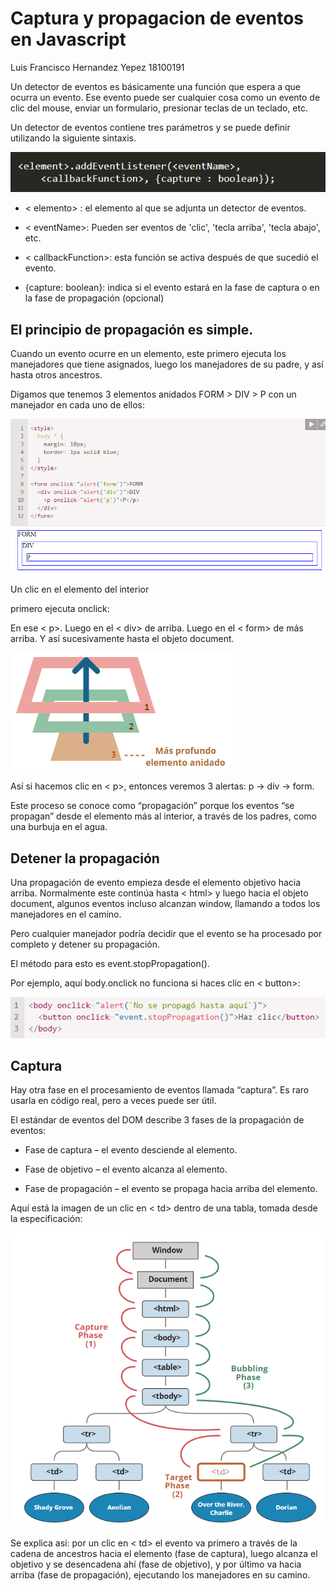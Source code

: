 # Captura y propagacion de eventos en Javascript

Luis Francisco Hernandez Yepez 18100191

Un detector de eventos es básicamente una función que espera a que ocurra un evento. Ese evento puede ser cualquier cosa como un evento de clic del mouse, enviar un formulario, presionar teclas de un teclado, etc.

Un detector de eventos contiene tres parámetros y se puede definir utilizando la siguiente sintaxis.

![SINTAXIS](123.png)

- < elemento> : el elemento al que se adjunta un detector de eventos.

- < eventName>: Pueden ser eventos de 'clic', 'tecla arriba', 'tecla abajo', etc.

- < callbackFunction>: esta función se activa después de que sucedió el evento.

- {capture: boolean}: indica si el evento estará en la fase de captura o en la fase de propagación (opcional)

## El principio de propagación es simple.

Cuando un evento ocurre en un elemento, este primero ejecuta los manejadores que tiene asignados, luego los manejadores de su padre, y así hasta otros ancestros.

Digamos que tenemos 3 elementos anidados FORM > DIV > P con un manejador en cada uno de ellos:

![SINTAXIS](propagacion.png)

Un clic en el elemento del interior <p> primero ejecuta onclick:

En ese < p>.
Luego en el < div> de arriba.
Luego en el < form> de más arriba.
Y así sucesivamente hasta el objeto document.

![SINTAXIS](imagen.png)

Así si hacemos clic en < p>, entonces veremos 3 alertas: p → div → form.


Este proceso se conoce como “propagación” porque los eventos “se propagan” desde el elemento más al interior, a través de los padres, como una burbuja en el agua.

## Detener la propagación

Una propagación de evento empieza desde el elemento objetivo hacia arriba. Normalmente este continúa hasta < html> y luego hacia el objeto document, algunos eventos incluso alcanzan window, llamando a todos los manejadores en el camino.

Pero cualquier manejador podría decidir que el evento se ha procesado por completo y detener su propagación.

El método para esto es event.stopPropagation().

Por ejemplo, aquí body.onclick no funciona si haces clic en < button>:

![SINTAXIS](dpropagacion.png)

## Captura

Hay otra fase en el procesamiento de eventos llamada “captura”. Es raro usarla en código real, pero a veces puede ser útil.

El estándar de eventos del DOM describe 3 fases de la propagación de eventos:

- Fase de captura – el evento desciende al elemento.

- Fase de objetivo – el evento alcanza al elemento.

- Fase de propagación – el evento se propaga hacia arriba del elemento.

Aquí está la imagen de un clic en < td> dentro de una tabla, tomada desde la especificación:

![SINTAXIS](td.png)

Se explica así: por un clic en < td> el evento va primero a través de la cadena de ancestros hacia el elemento (fase de captura), luego alcanza el objetivo y se desencadena ahí (fase de objetivo), y por último va hacia arriba (fase de propagación), ejecutando los manejadores en su camino.